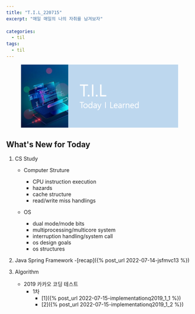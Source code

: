 ```yaml
---
title: "T.I.L_220715"
excerpt: "매일 매일의 나의 자취를 남겨보자"

categories:
  - til
tags:
  - til
---
```

<figure>
    <img src="/assets/images/til_image.png">
</figure>

## What's New for Today   
1. CS Study
    - Computer Struture
        - CPU instruction execution
        - hazards
        - cache structure
        - read/write miss handlings

    - OS
        - dual mode/mode bits
        - multiprocessing/multicore system
        - interruption handling/system call
        - os design goals
        - os structures


2. Java Spring Framework
    -[recap]({% post_url 2022-07-14-jsfmvc13 %})

3. Algorithm
    - 2019 카카오 코딩 테스트
        - 1차
            - [1]({% post_url 2022-07-15-implementationq2019_1_1 %})
            - [2]({% post_url 2022-07-15-implementationq2019_1_2 %})
  
  




